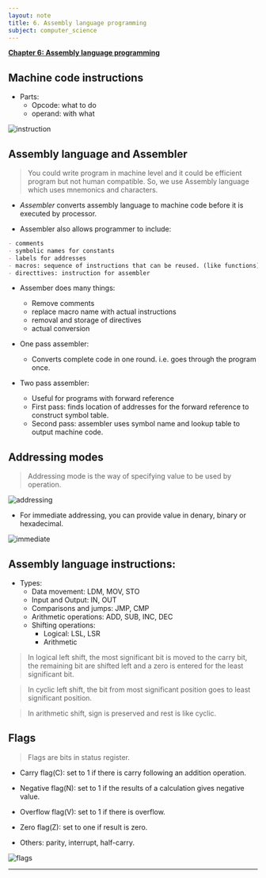 ```yaml
---
layout: note
title: 6. Assembly language programming
subject: computer_science
---
```

<u><b>Chapter 6: Assembly language programming</b></u>

## Machine code instructions

- Parts:
    - Opcode: what to do
    - operand: with what

![instruction](../img/instruction.png)

## Assembly language and Assembler

> You could write program in machine level and it could be efficient program but not human compatible. So, we use Assembly language which uses mnemonics and characters.

- *Assembler* converts assembly language to machine code before it is executed by processor.

- Assembler also allows programmer to include:
```markdown
- comments
- symbolic names for constants
- labels for addresses
- macros: sequence of instructions that can be reused. (like functions)
- directtives: instruction for assembler
```

- Assember does many things:
    - Remove comments
    - replace macro name with actual instructions
    - removal and storage of directives
    - actual conversion

- One pass assembler:
    - Converts complete code in one round. i.e. goes through the program once.

- Two pass assembler:
    - Useful for programs with forward reference
    - First pass: finds location of addresses for the forward reference to construct symbol table.
    - Second pass: assembler uses symbol name and lookup table to output machine code.

## Addressing modes

> Addressing mode is the way of specifying value to be used by operation.

![addressing](../img/addressing.png)

- For immediate addressing, you can provide value in denary, binary or hexadecimal.

![immediate](../img/immediate.png)

## Assembly language instructions:

- Types:
    - Data movement: LDM, MOV, STO
    - Input and Output: IN, OUT
    - Comparisons and jumps: JMP, CMP
    - Arithmetic operations: ADD, SUB, INC, DEC
    - Shifting operations:
        - Logical: LSL, LSR
        - Arithmetic

> In logical left shift, the most significant bit is moved to the carry bit, the remaining bit are shifted left and a zero is entered for the least significant bit.

> In cyclic left shift, the bit from most significant position goes to least significant position.

> In arithmetic shift, sign is preserved and rest is like cyclic.

## Flags

> Flags are bits in status register. 

- Carry flag(C): set to 1 if there is carry following an addition operation.
- Negative flag(N): set to 1 if the results of a calculation gives negative value.
- Overflow flag(V): set to 1 if there is overflow.
- Zero flag(Z): set to one if result is zero.

- Others: parity, interrupt, half-carry.

![flags](../img/flags.png)

---